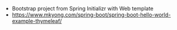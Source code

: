 - Bootstrap project from Spring Initializr with Web template
- https://www.mkyong.com/spring-boot/spring-boot-hello-world-example-thymeleaf/